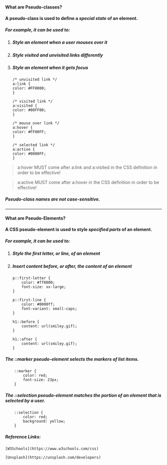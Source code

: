 #### What are Pseudo-classes?

#### A pseudo-class is used to define a *special state* of an element.

##### For example, it can be used to:
    
1.  ##### Style an element when a user mouses over it

2.  ##### Style visited and unvisited links differently

3.  ##### Style an element when it gets focus

        /* unvisited link */
        a:link {
        color: #FF0000;
        }

        /* visited link */
        a:visited {
        color: #00FF00;
        }

        /* mouse over link */
        a:hover {
        color: #FF00FF;
        }

        /* selected link */
        a:active {
        color: #0000FF;
        }


> a:hover MUST come after a:link and a:visited in the CSS definition in order to be effective! 

> a:active MUST come after a:hover in the CSS definition in order to be effective! 

##### Pseudo-class names are not case-sensitive.

- - - -

#### What are Pseudo-Elements?

#### A CSS pseudo-element is used to style *specified parts* of an element.

##### For example, it can be used to:

1.  ##### Style the first letter, or line, of an element

2.  ##### Insert content before, or after, the content of an element

        p::first-letter {
            color: #ff0000;
            font-size: xx-large;
        }

        p::first-line {
            color: #0000ff;
            font-variant: small-caps;
        }

        h1::before {
            content: url(smiley.gif);
        }

        h1::after {
            content: url(smiley.gif);
        }

##### The ::marker pseudo-element selects the markers of list items.

        ::marker {
            color: red;
            font-size: 23px;
        }

##### The ::selection pseudo-element matches the portion of an element that is selected by a user.

        ::selection {
            color: red;
            background: yellow;
        }


##### Reference Links:

    [W3Schools](https://www.w3schools.com/css)

    [Unsplash](https://unsplash.com/developers)